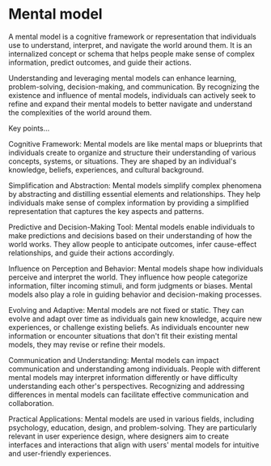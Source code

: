 # Mental model

A mental model is a cognitive framework or representation that individuals use to understand, interpret, and navigate the world around them. It is an internalized concept or schema that helps people make sense of complex information, predict outcomes, and guide their actions.

Understanding and leveraging mental models can enhance learning, problem-solving, decision-making, and communication. By recognizing the existence and influence of mental models, individuals can actively seek to refine and expand their mental models to better navigate and understand the complexities of the world around them.

Key points…

Cognitive Framework: Mental models are like mental maps or blueprints that individuals create to organize and structure their understanding of various concepts, systems, or situations. They are shaped by an individual's knowledge, beliefs, experiences, and cultural background.

Simplification and Abstraction: Mental models simplify complex phenomena by abstracting and distilling essential elements and relationships. They help individuals make sense of complex information by providing a simplified representation that captures the key aspects and patterns.

Predictive and Decision-Making Tool: Mental models enable individuals to make predictions and decisions based on their understanding of how the world works. They allow people to anticipate outcomes, infer cause-effect relationships, and guide their actions accordingly.

Influence on Perception and Behavior: Mental models shape how individuals perceive and interpret the world. They influence how people categorize information, filter incoming stimuli, and form judgments or biases. Mental models also play a role in guiding behavior and decision-making processes.

Evolving and Adaptive: Mental models are not fixed or static. They can evolve and adapt over time as individuals gain new knowledge, acquire new experiences, or challenge existing beliefs. As individuals encounter new information or encounter situations that don't fit their existing mental models, they may revise or refine their models.

Communication and Understanding: Mental models can impact communication and understanding among individuals. People with different mental models may interpret information differently or have difficulty understanding each other's perspectives. Recognizing and addressing differences in mental models can facilitate effective communication and collaboration.

Practical Applications: Mental models are used in various fields, including psychology, education, design, and problem-solving. They are particularly relevant in user experience design, where designers aim to create interfaces and interactions that align with users' mental models for intuitive and user-friendly experiences.
